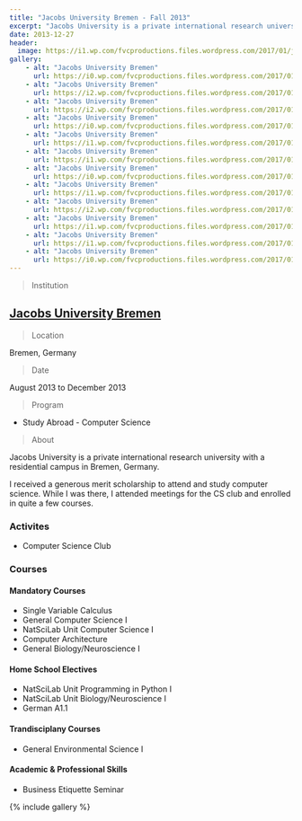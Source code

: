 ```yaml
---
title: "Jacobs University Bremen - Fall 2013"
excerpt: "Jacobs University is a private international research university with a residential campus in Bremen, Germany."
date: 2013-12-27
header:
  image: https://i1.wp.com/fvcproductions.files.wordpress.com/2017/01/jacobs-university-5.jpg?w=247&h=330&crop&ssl=1&zoom=2
gallery:
    - alt: "Jacobs University Bremen"
      url: https://i0.wp.com/fvcproductions.files.wordpress.com/2017/01/jacobs-university-10.jpg?w=515&h=344&crop&ssl=1&zoom=2
    - alt: "Jacobs University Bremen"
      url: https://i2.wp.com/fvcproductions.files.wordpress.com/2017/01/jacobs-university-6.jpg?w=227&h=170&crop&ssl=1&zoom=2
    - alt: "Jacobs University Bremen"
      url: https://i2.wp.com/fvcproductions.files.wordpress.com/2017/01/jacobs-university-9.jpg?w=227&h=170&crop&ssl=1&zoom=2
    - alt: "Jacobs University Bremen"
      url: https://i0.wp.com/fvcproductions.files.wordpress.com/2017/01/jacobs-university-8.jpg?w=495&h=330&crop&ssl=1&zoom=2
    - alt: "Jacobs University Bremen"
      url: https://i1.wp.com/fvcproductions.files.wordpress.com/2017/01/jacobs-university-5.jpg?w=247&h=330&crop&ssl=1&zoom=2
    - alt: "Jacobs University Bremen"
      url: https://i1.wp.com/fvcproductions.files.wordpress.com/2017/01/jacobs-university-4.jpg?w=246&h=164&crop&ssl=1&zoom=2
    - alt: "Jacobs University Bremen"
      url: https://i0.wp.com/fvcproductions.files.wordpress.com/2017/01/jacobs-university-2.jpg?w=246&h=164&crop&ssl=1&zoom=2s
    - alt: "Jacobs University Bremen"
      url: https://i1.wp.com/fvcproductions.files.wordpress.com/2017/01/jacobs-university-13.jpg?w=246&h=164&crop&ssl=1&zoom=2
    - alt: "Jacobs University Bremen"
      url: https://i2.wp.com/fvcproductions.files.wordpress.com/2017/01/jacobs-university-16.jpg?w=193&h=144&crop&ssl=1&zoom=2
    - alt: "Jacobs University Bremen"
      url: https://i1.wp.com/fvcproductions.files.wordpress.com/2017/01/jacobs-university-14.jpg?w=217&h=144&crop&ssl=1&zoom=2
    - alt: "Jacobs University Bremen"
      url: https://i1.wp.com/fvcproductions.files.wordpress.com/2017/01/jacobs-university-7.jpg?w=108&h=144&crop&ssl=1&zoom=2
    - alt: "Jacobs University Bremen"
      url: https://i0.wp.com/fvcproductions.files.wordpress.com/2017/01/jacobs-university-12.jpg?w=216&h=144&crop&ssl=1&zoom=2
---
```


> Institution

## <a title="Jacobs University Bremen" href="https://www.jacobs-university.de" target="_blank" rel="noopener">Jacobs University Bremen</a>

> Location

Bremen, Germany

> Date

August 2013 to December 2013

> Program

- Study Abroad - Computer Science

> About

Jacobs University is a private international research university with a residential campus in Bremen, Germany.

I received a generous merit scholarship to attend and study computer science. While I was there, I attended meetings for the CS club and enrolled in quite a few courses.

### Activites

- Computer Science Club

### Courses

#### Mandatory Courses

-   Single Variable Calculus
-   General Computer Science I
-   NatSciLab Unit Computer Science I
-   Computer Architecture
-   General Biology/Neuroscience I

#### Home School Electives

-   NatSciLab Unit Programming in Python I
-   NatSciLab Unit Biology/Neuroscience I
-   German A1.1

#### Trandisciplany Courses

-   General Environmental Science I

#### Academic & Professional Skills

-   Business Etiquette Seminar

{% include gallery %}